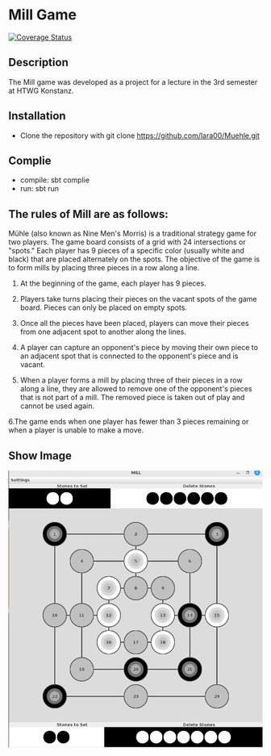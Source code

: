 # Mill Game

[![Coverage Status](https://coveralls.io/repos/github/lara00/Muehle/badge.svg?branch=main)](https://coveralls.io/github/lara00/Muehle?branch=main)

## Description

The Mill game was developed as a project for a lecture in the 3rd semester at HTWG Konstanz.

## Installation

- Clone the repository with git clone https://github.com/lara00/Muehle.git

## Complie
- compile: sbt complie
- run: sbt run

## The rules of Mill are as follows:

Mühle (also known as Nine Men's Morris) is a traditional strategy game for two players. The game board consists of a grid with 24 intersections or "spots." Each player has 9 pieces of a specific color (usually white and black) that are placed alternately on the spots. The objective of the game is to form mills by placing three pieces in a row along a line.

  1. At the beginning of the game, each player has 9 pieces.

  2. Players take turns placing their pieces on the vacant spots of the game board. Pieces can only be placed on empty spots.

  3. Once all the pieces have been placed, players can move their pieces from one adjacent spot to another along the lines.

  4. A player can capture an opponent's piece by moving their own piece to an adjacent spot that is connected to the opponent's piece and is vacant.

  5. When a player forms a mill by placing three of their pieces in a row along a line, they are allowed to remove one of the opponent's pieces that       is not part of a mill. The removed piece is taken out of play and cannot be used again.

  6.The game ends when one player has fewer than 3 pieces remaining or when a player is unable to make a move.

## Show Image

![image](https://github.com/lara00/Muehle/blob/f632e42dd1e971f9f35cc0bf731fbd70691c3e3e/src/resources/MillField.png)
